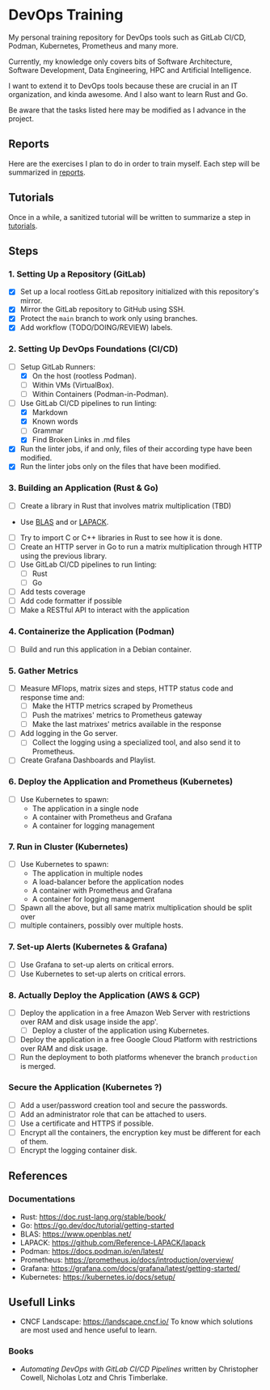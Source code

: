 # DevOps Training

My personal training repository for DevOps tools such as GitLab CI/CD, Podman, Kubernetes,
Prometheus and many more.

Currently, my knowledge only covers bits of Software Architecture, Software Development,
Data Engineering, HPC and Artificial Intelligence.

I want to extend it to DevOps tools because these are crucial in an IT organization,
and kinda awesome. And I also want to learn Rust and Go.

Be aware that the tasks listed here may be modified as I advance in the project.

## Reports

Here are the exercises I plan to do in order to train myself.
Each step will be summarized in [reports](reports).

<!-- TODO: TOC of the reports-->

## Tutorials

Once in a while, a sanitized tutorial will be written to summarize a step
in [tutorials](tutorials).

<!-- TODO: TOC of the tutorials -->

## Steps

### 1. Setting Up a Repository (GitLab)

- [X] Set up a local rootless GitLab repository initialized with this repository's mirror.
- [X] Mirror the GitLab repository to GitHub using SSH.
- [X] Protect the `main` branch to work only using branches.
- [X] Add workflow (TODO/DOING/REVIEW) labels.

### 2. Setting Up DevOps Foundations (CI/CD)

<!-- TODO: Links to the reports everywhere it is possible -->

- [ ] Setup GitLab Runners:
    - [X] On the host (rootless Podman).
    - [ ] Within VMs (VirtualBox).
    - [ ] Within Containers (Podman-in-Podman).
- [ ] Use GitLab CI/CD pipelines to run linting:
    - [X] Markdown
    - [X] Known words
    - [ ] Grammar
    - [X] Find Broken Links in .md files
- [X] Run the linter jobs, if and only, files of their according type have been modified.
- [X] Run the linter jobs only on the files that have been modified.

### 3. Building an Application (Rust & Go)

- [ ] Create a library in Rust that involves matrix multiplication (TBD)
- Use [BLAS](https://www.openblas.net/) and or
[LAPACK](https://github.com/Reference-LAPACK/lapack).
- [ ] Try to import C or C++ libraries in Rust to see how it is done.
- [ ] Create an HTTP server in Go to run a matrix multiplication through HTTP using the
previous library.
- [ ] Use GitLab CI/CD pipelines to run linting:
    - [ ] Rust
    - [ ] Go
- [ ] Add tests coverage
- [ ] Add code formatter if possible
- [ ] Make a RESTful API to interact with the application

### 4. Containerize the Application (Podman)

- [ ] Build and run this application in a Debian container.

### 5. Gather Metrics

- [ ] Measure MFlops, matrix sizes and steps, HTTP status code and response time and:
    - [ ] Make the HTTP metrics scraped by Prometheus
    - [ ] Push the matrixes' metrics to Prometheus gateway
    - [ ] Make the last matrixes' metrics available in the response
- [ ] Add logging in the Go server.
    - [ ] Collect the logging using a specialized tool, and also send it to Prometheus.
- [ ] Create Grafana Dashboards and Playlist.

### 6. Deploy the Application and Prometheus (Kubernetes)

- [ ] Use Kubernetes to spawn:
    - The application in a single node
    - A container with Prometheus and Grafana
    - A container for logging management

### 7. Run in Cluster (Kubernetes)

- [ ] Use Kubernetes to spawn:
    - The application in multiple nodes
    - A load-balancer before the application nodes
    - A container with Prometheus and Grafana
    - A container for logging management
- [ ] Spawn all the above, but all same matrix multiplication should be split over
- [ ] multiple containers, possibly over multiple hosts.

### 7. Set-up Alerts (Kubernetes & Grafana)

- [ ] Use Grafana to set-up alerts on critical errors.
- [ ] Use Kubernetes to set-up alerts on critical errors.

### 8. Actually Deploy the Application (AWS & GCP)

- [ ] Deploy the application in a free Amazon Web Server with restrictions over RAM and
disk usage inside the app'.
    - [ ] Deploy a cluster of the application using Kubernetes.
- [ ] Deploy the application in a free Google Cloud Platform with restrictions over RAM
and disk usage.
- [ ] Run the deployment to both platforms whenever the branch `production` is merged.

### Secure the Application (Kubernetes ?)

- [ ] Add a user/password creation tool and secure the passwords.
- [ ] Add an administrator role that can be attached to users.
- [ ] Use a certificate and HTTPS if possible.
- [ ] Encrypt all the containers, the encryption key must be different for each of them.
- [ ] Encrypt the logging container disk.

## References

### Documentations

- Rust: <https://doc.rust-lang.org/stable/book/>
- Go: <https://go.dev/doc/tutorial/getting-started>
- BLAS: <https://www.openblas.net/>
- LAPACK: <https://github.com/Reference-LAPACK/lapack>
- Podman: <https://docs.podman.io/en/latest/>
- Prometheus: <https://prometheus.io/docs/introduction/overview/>
- Grafana: <https://grafana.com/docs/grafana/latest/getting-started/>
- Kubernetes: <https://kubernetes.io/docs/setup/>

## Usefull Links

- CNCF Landscape: <https://landscape.cncf.io/> To know which solutions are most used and hence useful to learn.

### Books

- *Automating DevOps with GitLab CI/CD Pipelines* written by Christopher Cowell, Nicholas Lotz and Chris Timberlake.

